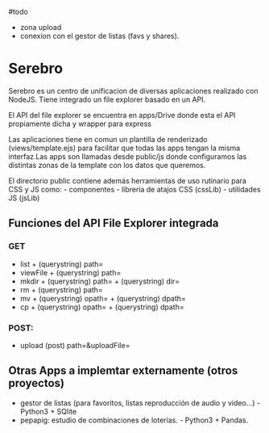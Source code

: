 #todo
 - zona upload
 - conexion con el gestor de listas (favs y shares).

# Serebro 
Serebro es un centro de unificacion de diversas aplicaciones realizado con NodeJS. Tiene integrado un file explorer basado en un API.

El API del file explorer se encuentra en apps/Drive donde esta el API propiamente dicha y wrapper para express 

Las aplicaciones tiene en comun un plantilla de renderizado (views/template.ejs) para facilitar que todas las apps tengan la misma interfaz.Las apps son llamadas desde public/js donde configuramos las distintas zonas de la template con los datos que queremos.

El directorio public contiene además herramientas de uso rutinario para CSS y JS como:
    - componentes
    - librería de atajos CSS (cssLib)
    - utilidades JS (jsLib)

## Funciones del API File Explorer integrada
### GET
- list + (querystring) path=<ruta>
- viewFile + (querystring) path=<ruta fichero a visualizar>
- mkdir + (querystring) path=<ruta actual> + (querystring) dir=<nombre directorio> 
- rm + (querystring) path=<ruta fichero a eliminar>
- mv + (querystring) opath=<ruta origen > + (querystring) dpath=<ruta destino>
- cp + (querystring) opath=<ruta origen > + (querystring) dpath=<ruta destino>

### POST:
 - upload (post) path=<path actual>&uploadFile=<fichero a subir>

## Otras Apps a implemtar externamente (otros proyectos)

- gestor de listas  (para favoritos, listas reproducción de audio y video...) - Python3 + SQlite
- pepapig: estudio de combinaciones de loterías. - Python3 + Pandas.




